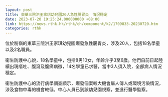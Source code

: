 ```yaml
---
layout: post
title: 東華三院洪王家琪幼兒園20人急性腸胃炎　情況穩定
date: 2023-07-20 19:25:24.000000000 +08:00
link: https://news.rthk.hk/rthk/ch/component/k2/1709833-20230720.htm
categories: rthk
---
```


位於粉嶺的東華三院洪王家琪幼兒園爆發急性腸胃炎，涉及20人，包括18名學童以及2名職員。

衞生防護中心說，18名學童中，包括8男10女，年齡介乎3至6歲。他們自前日起陸續出現嘔吐、腹瀉及腹痛病徵，14名學童已求醫，當中3人須入院，全部病人情況穩定。

衞生防護中心的流行病學調查顯示，爆發個案較大機會屬人傳人或環境污染情況，涉及食物中毒的機會較低。中心人員已到該幼兒園視察，並進行醫學監察。

